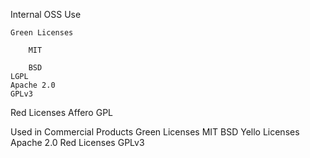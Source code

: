 Internal OSS Use

	Green Licenses
		
		MIT 
    		
		BSD
    LGPL
    Apache 2.0
    GPLv3
  Red Licenses
    Affero GPL

Used in Commercial Products
  Green Licenses
	   MIT
	  BSD
  Yello Licenses
	  Apache 2.0
  Red Licenses
	  GPLv3
